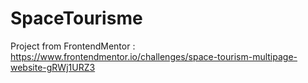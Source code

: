 # SpaceTourisme
Project from FrontendMentor : https://www.frontendmentor.io/challenges/space-tourism-multipage-website-gRWj1URZ3
